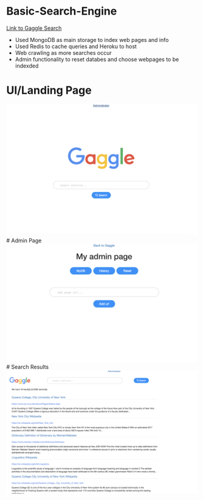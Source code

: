 # Basic-Search-Engine
  <a href=https://gaggle-search.herokuapp.com/>Link to Gaggle Search</a>
- Used MongoDB as main storage to index web pages and info
- Used Redis to cache queries and Heroku to host 
- Web crawling as more searches occur
- Admin functionality to reset databes and choose webpages to be indexded

# UI/Landing Page
<img src="Screen Shot 2018-12-10 at 10.22.51 PM.png"/>
# Admin Page
<img src="Screen Shot 2018-12-10 at 10.23.10 PM.png"/>
# Search Results
<img src="Screen Shot 2018-12-10 at 10.28.15 PM.png"/>
